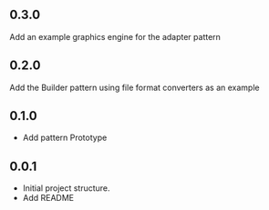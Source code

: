 ## 0.3.0
Add an example graphics engine for the adapter pattern

## 0.2.0
Add the Builder pattern using file format converters as an example

## 0.1.0
- Add pattern Prototype  
  
## 0.0.1

- Initial project structure.
- Add README
